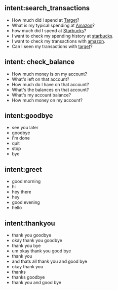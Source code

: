 ## intent:search_transactions
- How much did I spend at [Target](vendor_name)?
- What is my typical spending at [Amazon](vendor_name)?
- how much did I spend at [Starbucks](vendor_name)?
- I want to check my spending history at [starbucks](vendor_name).
- I want to check my transactions with [amazon](vendor_name).
- Can I seen my transactions with [target](vendor_name)?

## intent: check_balance
- How much money is on my account?
- What's left on that account?
- How much do I have on that account?
- What's the balances on that account?
- What's my account balance?
- How much money on my account?


## intent:goodbye
- see you later
- goodbye
- i'm done
- quit
- stop
- bye

## intent:greet
- good morning
- hi
- hey there
- hey
- good evening
- hello

## intent:thankyou
- thank you goodbye
- okay thank you goodbye
- thank you bye
- um okay thank you good bye
- thank you
- and thats all thank you and good bye
- okay thank you
- thanks
- thanks goodbye
- thank you and good bye
